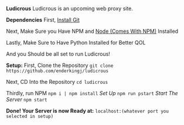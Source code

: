 **Ludicrous**
Ludicrous is an upcoming web proxy site.

**Dependencies**
First, [Install Git](https://git-scm.com/downloads)

Next, Make Sure you Have NPM and [Node (Comes With NPM)](https://nodejs.org/en/) Installed

Lastly, Make Sure to Have Python Installed for Better QOL

And you Should be all set to run Ludicrous!

**Setup:**
First, Clone the Repository
`git clone https://github.com/enderkingj/ludicrous`

Next, CD Into the Repository
`cd ludicrous`

Thirdly, run NPM
`npm i | npm install`
*Set Up*
`npm run pstart`
*Start The Server*
`npm start`

**Done! Your Server is now Ready at:**
`localhost:(whatever port you selected in setup)`